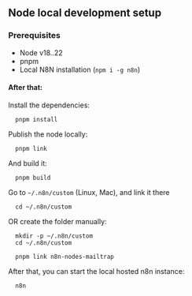 ## Node local development setup
### Prerequisites
- Node v18..22
- pnpm
- Local N8N installation (`npm i -g n8n`)
#### After that:
Install the dependencies:
```shell
  pnpm install
```
Publish the node locally:
```shell
  pnpm link
```
And build it:
```shell
  pnpm build
```
Go to `~/.n8n/custom` (Linux, Mac), and link it there
```shell
  cd ~/.n8n/custom
```
OR create the folder manually:
```shell
  mkdir -p ~/.n8n/custom
  cd ~/.n8n/custom
```
```shell
  pnpm link n8n-nodes-mailtrap
```

After that, you can start the local hosted n8n instance:
```shell
  n8n
```
